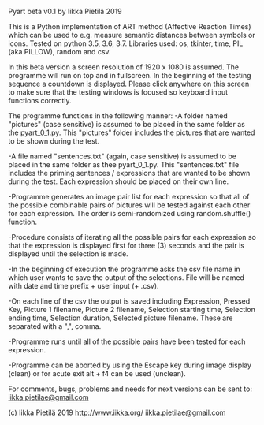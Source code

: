 Pyart beta v0.1 by Iikka Pietilä 2019

This is a Python implementation of ART method (Affective Reaction Times) which can be used to 
e.g. measure semantic distances between symbols or icons. Tested on python 3.5, 3.6, 3.7. Libraries used: os, tkinter, time, PIL (aka PILLOW), random and csv.

In this beta version a screen resolution of 1920 x 1080 is assumed. The programme will run on top and in fullscreen. In the beginning of the testing sequence a countdown is displayed. Please click anywhere on this screen to make sure that the testing windows is focused so keyboard input functions correctly.


The programme functions in the following manner:
-A folder named "pictures" (case sensitive) is assumed to be placed in the same folder as the pyart_0_1.py. This "pictures" folder includes the pictures that are wanted to be shown during the test.

-A file named "sentences.txt" (again, case sensitive) is assumed to be placed in the same folder as thee pyart_0_1.py. This "sentences.txt" file includes the priming sentences / expressions that are wanted to be shown during the test. Each expression should be placed on their own line.

-Programme generates an image pair list for each expression so that all of the possible combinable pairs of pictures will be tested against each other for each expression. The order is semi-randomized using random.shuffle() function.

-Procedure consists of iterating all the possible pairs for each expression so that the expression is displayed first for three (3) seconds and the pair is displayed until the selection is made.

-In the beginning of execution the programme asks the csv file name in which user wants to save the output of the selections. File will be named with date and time prefix + user input (+ .csv). 

-On each line of the csv the output is saved including Expression, Pressed Key, Picture 1 filename, Picture 2 filename, Selection starting time, Selection ending time, Selection duration, Selected picture filename. These are separated with a ",", comma.

-Programme runs until all of the possible pairs have been tested for each expression.

-Programme can be aborted by using the Escape key during image display (clean) or for acute exit alt + f4 can be used (unclean).


For comments, bugs, problems and needs for next versions can be sent to: iikka.pietilae@gmail.com

(c) Iikka Pietilä 2019
http://www.iikka.org/
iikka.pietilae@gmail.com

